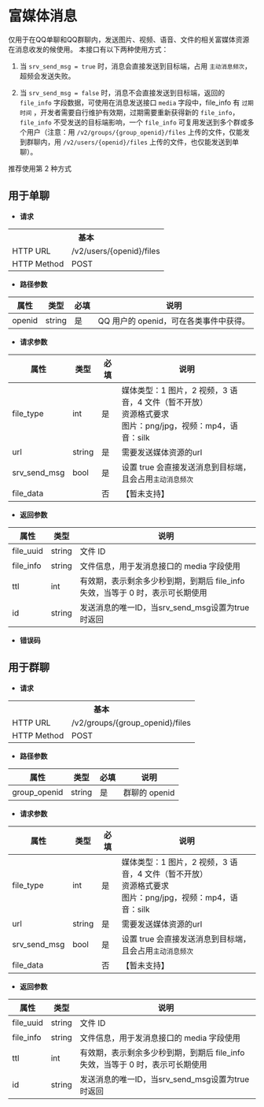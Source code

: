 # 富媒体消息

仅用于在QQ单聊和QQ群聊内，发送图片、视频、语音、文件的相关富媒体资源在消息收发的候使用。
本接口有以下两种使用方式：
1. 当 `srv_send_msg = true` 时，消息会直接发送到目标端，占用 `主动消息频次`，超频会发送失败。
 
2. 当 `srv_send_msg = false` 时，消息不会直接发送到目标端，返回的 `file_info` 字段数据，可使用在消息发送接口 `media` 字段中，file_info 有 `过期时间` ，开发者需要自行维护有效期，过期需要重新获得新的 `file_info`，`file_info` 不受发送的目标端影响，一个 `file_info` 可复用发送到多个群或多个用户（注意：用 `/v2/groups/{group_openid}/files` 上传的文件，仅能发到群聊内，用 `/v2/users/{openid}/files` 上传的文件，也仅能发送到单聊）。

推荐使用第 2 种方式

## 用于单聊

- **请求**

<table>
	<tr>
	  <th colspan="2">基本</th>
	</tr>
	<tr>
    <td>HTTP URL</td>
    <td>/v2/users/{openid}/files</td>
	</tr>
	<tr>
    <td>HTTP Method</td>
    <td>POST</td>
	</tr>
	<!-- 
	<tr>
    <td>接口频率限制</td>
    <td></td>
	</tr> 
	-->
</table>

- **路径参数**

| **属性** | **类型** | **必填** | **说明** |
| --- | --- | --- | --- |
| openid | string | 是 | QQ 用户的 openid，可在各类事件中获得。 |

- **请求参数**

| **属性** | **类型** | **必填** | **说明** |
| --- | --- | --- | --- |
| file_type | int | 是 | 媒体类型：1 图片，2 视频，3 语音，4 文件（暂不开放）<br/>资源格式要求<br/>图片：png/jpg，视频：mp4，语音：silk |
| url | string | 是 | 需要发送媒体资源的url |
| srv_send_msg | bool | 是 | 设置 true 会直接发送消息到目标端，且会占用`主动消息频次` |
| file_data |  | 否 | 【暂未支持】 |

- **返回参数**

| **属性** | **类型** | **说明** |
| --- | --- | --- |
| file_uuid | string | 文件 ID |
| file_info | string | 文件信息，用于发消息接口的 media 字段使用 |
| ttl | int | 有效期，表示剩余多少秒到期，到期后 file_info 失效，当等于 0 时，表示可长期使用 |
| id | string | 发送消息的唯一ID，当srv_send_msg设置为true时返回 |

- **错误码**



## 用于群聊

- **请求**

<table>
	<tr>
	  <th colspan="2">基本</th>
	</tr>
	<tr>
    <td>HTTP URL</td>
    <td>/v2/groups/{group_openid}/files</td>
	</tr>
	<tr>
    <td>HTTP Method</td>
    <td>POST</td>
	</tr>
	<!-- <tr>
    <td>接口频率限制</td>
    <td></td>
	</tr> -->
</table>

- **路径参数**

| **属性** | **类型** | **必填** | **说明** |
| --- | --- | --- | --- |
| group_openid | string | 是 | 群聊的 openid |

- **请求参数**

| **属性** | **类型** | **必填** | **说明** |
| --- | --- | --- | --- |
| file_type | int | 是 | 媒体类型：1 图片，2 视频，3 语音，4 文件（暂不开放）<br/>资源格式要求<br/>图片：png/jpg，视频：mp4，语音：silk |
| url | string | 是 | 需要发送媒体资源的url |
| srv_send_msg | bool | 是 | 设置 true 会直接发送消息到目标端，且会占用`主动消息频次` |
| file_data |  | 否 | 【暂未支持】 |

- **返回参数**

| **属性** | **类型** | **说明** |
| --- | --- | --- |
| file_uuid | string | 文件 ID |
| file_info | string | 文件信息，用于发消息接口的 media 字段使用 |
| ttl | int | 有效期，表示剩余多少秒到期，到期后 file_info 失效，当等于 0 时，表示可长期使用 |
| id | string | 发送消息的唯一ID，当srv_send_msg设置为true时返回 |

<!-- - **错误码** -->



